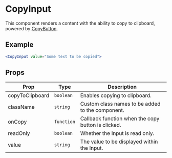# CopyInput

This component renders a content with the ability to copy to clipboard, powered by [CopyButton](../CopyButton).

## Example

```jsx
<CopyInput value="Some text to be copied">
```

## Props

| Prop            | Type       | Description                                        |
| --------------- | ---------- | -------------------------------------------------- |
| copyToClipboard | `boolean`  | Enables copying to clipboard.                      |
| className       | `string`   | Custom class names to be added to the component.   |
| onCopy          | `function` | Callback function when the copy button is clicked. |
| readOnly        | `boolean`  | Whether the Input is read only.                    |
| value           | `string`   | The value to be displayed within the Input.        |
